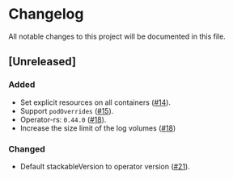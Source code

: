 # Changelog

All notable changes to this project will be documented in this file.

## [Unreleased]

### Added

- Set explicit resources on all containers ([#14]).
- Support `podOverrides` ([#15]).
- Operator-rs: `0.44.0` ([#18]).
- Increase the size limit of the log volumes ([#18])

### Changed

- Default stackableVersion to operator version ([#21]).

[#14]: https://github.com/stackabletech/hello-world-operator/pull/14
[#15]: https://github.com/stackabletech/hello-world-operator/pull/15
[#18]: https://github.com/stackabletech/hello-world-operator/pull/18
[#21]: https://github.com/stackabletech/hello-world-operator/pull/21
